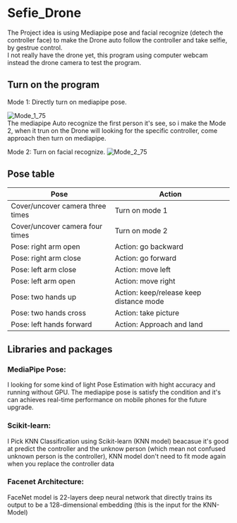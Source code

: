 # Sefie_Drone
The Project idea is using Mediapipe pose and facial recognize (detech the controller face) to make the Drone auto follow the controller and take selfie, by gestrue control.  
I not really have the drone yet, this program using computer webcam instead the drone camera to test the program.

## Turn on the program
Mode 1: Directly turn on mediapipe pose.

![Mode_1_75](https://user-images.githubusercontent.com/81819640/124456774-4a483f80-ddb5-11eb-960c-de1d66a95e0a.png)  
The mediapipe Auto recognize the first person it's see, so i make the Mode 2, when it trun on the Drone will looking for the specific controller, come approach then turn on mediapipe.

Mode 2: Turn on facial recognize.
![Mode_2_75](https://user-images.githubusercontent.com/81819640/124458514-43223100-ddb7-11eb-8ab3-8edf438fbc6b.png)
## Pose table
Pose | Action
---- | ----
Cover/uncover camera three times | Turn on mode 1
Cover/uncover camera four times | Turn on mode 2
Pose: right arm open | Action: go backward
Pose: right arm close | Action: go forward
Pose: left arm close | Action: move left
Pose: left arm open | Action: move right
Pose: two hands up | Action: keep/release keep distance mode
Pose: two hands cross | Action: take picture
Pose: left hands forward | Action: Approach and land

## Libraries and packages
### MediaPipe Pose:
I looking for some kind of light Pose Estimation with hight accuracy and running without GPU. The mediapipe pose is satisfy the condition and it's can achieves real-time performance on mobile phones for the future upgrade.
### Scikit-learn:
I Pick KNN Classification using Scikit-learn (KNN model) beacasue it's good at predict the controller and the unknow person (which mean not confused unknown person is the controller), KNN model don't need to fit mode again when you replace the controller data
### Facenet Architecture:
FaceNet model is 22-layers deep neural network that directly trains its output to be a 128-dimensional embedding (this is the input for the KNN-Model)
